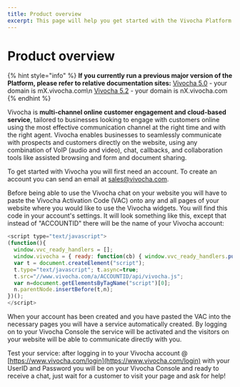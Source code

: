 ```yaml
---
title: Product overview
excerpt: This page will help you get started with the Vivocha Platform
---
```


# Product overview

{% hint style="info" %}
**If you currently run a previous major version of the Platform, please refer to relative documentation sites:**
[Vivocha 5.0](http://docs.vivocha.com/v5.0/docs) - your domain is mX.vivocha.com\n
[Vivocha 5.2](http://docs.vivocha.com/v5.2/docs) - your domain is nX.vivocha.com
{% endhint %}

Vivocha is **multi-channel online customer engagement and cloud-based service**, tailored to businesses looking to engage with customers online using the most effective communication channel at the right time and with the right agent. Vivocha enables businesses to seamlessly communicate with prospects and customers directly on the website, using any combination of VoIP \(audio and video\), chat, callbacks, and collaboration tools like assisted browsing and form and document sharing.

To get started with Vivocha you will first need an account. To create an account you can send an email at [sales@vivocha.com](mailto:sales@vivocha.com).

Before being able to use the Vivocha chat on your website you will have to paste the Vivocha Activation Code \(VAC\) onto any and all pages of your website where you would like to use the Vivocha widgets. You will find this code in your account's settings. It will look something like this, except that instead of "ACCOUNTID" there will be the name of your Vivocha account: 

```javascript
<script type="text/javascript">
(function(){
  window.vvc_ready_handlers = [];
  window.vivocha = { ready: function(cb) { window.vvc_ready_handlers.push(cb); }}
  var t = document.createElement("script");
  t.type="text/javascript"; t.async=true;
  t.src="//www.vivocha.com/a/ACCOUNTID/api/vivocha.js";
  var n=document.getElementsByTagName("script")[0];
  n.parentNode.insertBefore(t,n);
})();
</script>
```

When your account has been created and you have pasted the VAC into the necessary pages you will have a service automatically created. By logging on to your Vivocha Console the service will be activated and the visitors on your website will be able to communicate directly with you.

Test your service: after logging in to your Vivocha account @ [https://www.vivocha.com/login](https://www.vivocha.com/login) with your UserID and Password you will be on your Vivocha Console and ready to receive a chat, just wait for a customer to visit your page and ask for help!

